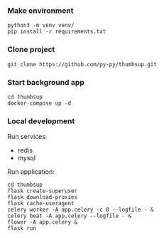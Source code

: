 ### Make environment
```
python3 -m venv venv/
pip install -r requirements.txt
```

### Clone project
```
git clone https://github.com/py-py/thumbsup.git
```

### Start background app
```
cd thumbsup
docker-compose up -d
```

### Local development
Run services:
- redis
- mysql

Run application:
```
cd thumbsup
flask create-superuser
flask download-proxies
flask cache-useragent
celery worker -A app.celery -c 8 --logfile - &
celery beat -A app.celery --logfile - &
flower -A app.celery &
flask run
```
